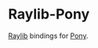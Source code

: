 # Raylib-Pony

[Raylib] bindings for [Pony].

[Raylib]: https://www.raylib.com/
[Pony]: https://www.ponylang.io/
